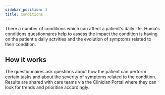 ```yaml
---
sidebar_position: 3
title: Conditions
---
```


There a number of conditions which can affect a patient's daily life. Huma's conditions questionnares help to assess the impact the condition is having on the patient's daily actvities and the evolution of symptoms related to their condition.

## How it works

The questionnaires ask questions about how the patient can perform certain tasks and about the severity of symptoms related to the condition. Results are shared with care teams via the Clinician Portal where they can look for trends and prioritise accordingly.


